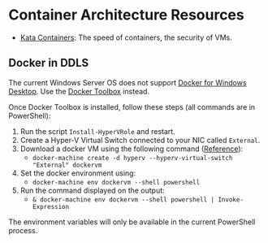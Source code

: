 # Container Architecture Resources

* [Kata Containers](https://katacontainers.io/): The speed of containers, the security of VMs.

## Docker in DDLS

The current Windows Server OS does not support [Docker for Windows Desktop](https://docs.docker.com/docker-for-windows/). Use the [Docker Toolbox](https://docs.docker.com/toolbox/toolbox_install_windows/) instead.

Once Docker Toolbox is installed, follow these steps (all commands are in PowerShell):

1. Run the script `Install-HyperVRole` and restart.
1. Create a Hyper-V Virtual Switch connected to your NIC called `External`.
1. Download a docker VM using the following command ([Reference](https://docs.docker.com/v17.09/machine/drivers/hyper-v/)):
   * `docker-machine create -d hyperv --hyperv-virtual-switch "External" dockervm` 
1. Set the docker environment using:
   * `docker-machine env dockervm --shell powershell`
1. Run the command displayed on the output:
   * `& docker-machine env dockervm --shell powershell | Invoke-Expression`

The environment variables will only be available in the current PowerShell process.

